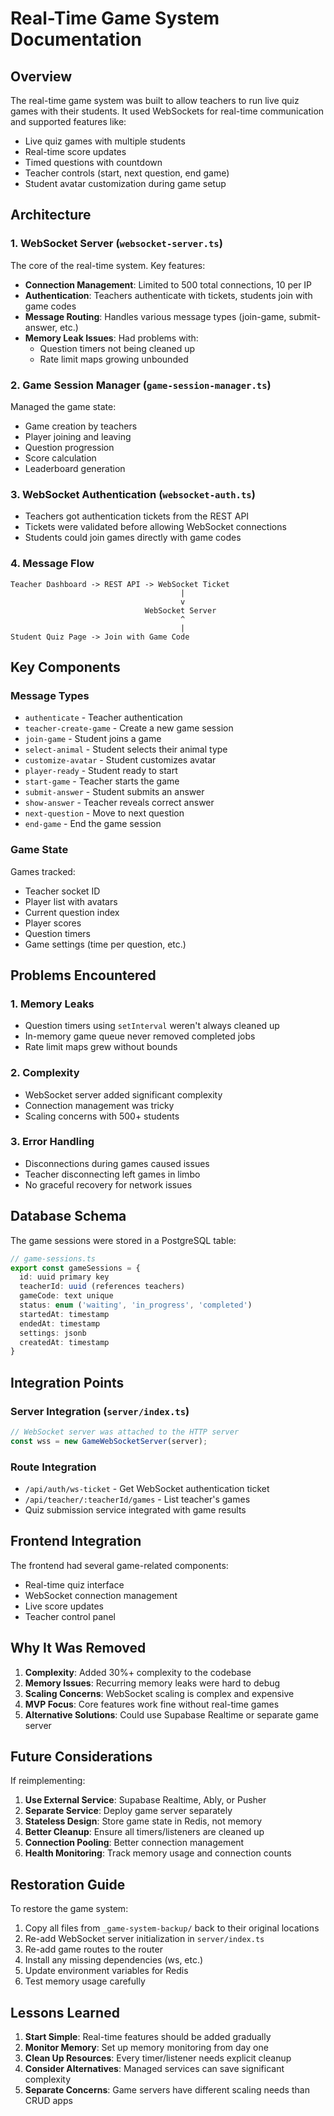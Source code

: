 # Real-Time Game System Documentation

## Overview

The real-time game system was built to allow teachers to run live quiz games with their students. It used WebSockets for real-time communication and supported features like:

- Live quiz games with multiple students
- Real-time score updates
- Timed questions with countdown
- Teacher controls (start, next question, end game)
- Student avatar customization during game setup

## Architecture

### 1. WebSocket Server (`websocket-server.ts`)

The core of the real-time system. Key features:

- **Connection Management**: Limited to 500 total connections, 10 per IP
- **Authentication**: Teachers authenticate with tickets, students join with game codes
- **Message Routing**: Handles various message types (join-game, submit-answer, etc.)
- **Memory Leak Issues**: Had problems with:
  - Question timers not being cleaned up
  - Rate limit maps growing unbounded

### 2. Game Session Manager (`game-session-manager.ts`)

Managed the game state:

- Game creation by teachers
- Player joining and leaving
- Question progression
- Score calculation
- Leaderboard generation

### 3. WebSocket Authentication (`websocket-auth.ts`)

- Teachers got authentication tickets from the REST API
- Tickets were validated before allowing WebSocket connections
- Students could join games directly with game codes

### 4. Message Flow

```
Teacher Dashboard -> REST API -> WebSocket Ticket
                                      |
                                      v
                              WebSocket Server
                                      ^
                                      |
Student Quiz Page -> Join with Game Code
```

## Key Components

### Message Types

- `authenticate` - Teacher authentication
- `teacher-create-game` - Create a new game session
- `join-game` - Student joins a game
- `select-animal` - Student selects their animal type
- `customize-avatar` - Student customizes avatar
- `player-ready` - Student ready to start
- `start-game` - Teacher starts the game
- `submit-answer` - Student submits an answer
- `show-answer` - Teacher reveals correct answer
- `next-question` - Move to next question
- `end-game` - End the game session

### Game State

Games tracked:
- Teacher socket ID
- Player list with avatars
- Current question index
- Player scores
- Question timers
- Game settings (time per question, etc.)

## Problems Encountered

### 1. Memory Leaks
- Question timers using `setInterval` weren't always cleaned up
- In-memory game queue never removed completed jobs
- Rate limit maps grew without bounds

### 2. Complexity
- WebSocket server added significant complexity
- Connection management was tricky
- Scaling concerns with 500+ students

### 3. Error Handling
- Disconnections during games caused issues
- Teacher disconnecting left games in limbo
- No graceful recovery for network issues

## Database Schema

The game sessions were stored in a PostgreSQL table:

```typescript
// game-sessions.ts
export const gameSessions = {
  id: uuid primary key
  teacherId: uuid (references teachers)
  gameCode: text unique
  status: enum ('waiting', 'in_progress', 'completed')
  startedAt: timestamp
  endedAt: timestamp
  settings: jsonb
  createdAt: timestamp
}
```

## Integration Points

### Server Integration (`server/index.ts`)
```typescript
// WebSocket server was attached to the HTTP server
const wss = new GameWebSocketServer(server);
```

### Route Integration
- `/api/auth/ws-ticket` - Get WebSocket authentication ticket
- `/api/teacher/:teacherId/games` - List teacher's games
- Quiz submission service integrated with game results

## Frontend Integration

The frontend had several game-related components:
- Real-time quiz interface
- WebSocket connection management
- Live score updates
- Teacher control panel

## Why It Was Removed

1. **Complexity**: Added 30%+ complexity to the codebase
2. **Memory Issues**: Recurring memory leaks were hard to debug
3. **Scaling Concerns**: WebSocket scaling is complex and expensive
4. **MVP Focus**: Core features work fine without real-time games
5. **Alternative Solutions**: Could use Supabase Realtime or separate game server

## Future Considerations

If reimplementing:

1. **Use External Service**: Supabase Realtime, Ably, or Pusher
2. **Separate Service**: Deploy game server separately
3. **Stateless Design**: Store game state in Redis, not memory
4. **Better Cleanup**: Ensure all timers/listeners are cleaned up
5. **Connection Pooling**: Better connection management
6. **Health Monitoring**: Track memory usage and connection counts

## Restoration Guide

To restore the game system:

1. Copy all files from `_game-system-backup/` back to their original locations
2. Re-add WebSocket server initialization in `server/index.ts`
3. Re-add game routes to the router
4. Install any missing dependencies (ws, etc.)
5. Update environment variables for Redis
6. Test memory usage carefully

## Lessons Learned

1. **Start Simple**: Real-time features should be added gradually
2. **Monitor Memory**: Set up memory monitoring from day one
3. **Clean Up Resources**: Every timer/listener needs explicit cleanup
4. **Consider Alternatives**: Managed services can save significant complexity
5. **Separate Concerns**: Game servers have different scaling needs than CRUD apps